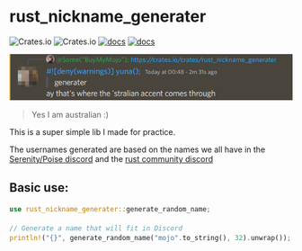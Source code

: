 # rust_nickname_generater

![Crates.io](https://img.shields.io/crates/l/rust_nickname_generater)
![Crates.io](https://img.shields.io/crates/v/rust_nickname_generater)
[![docs](https://img.shields.io/badge/docs-github-blue)](https://buymymojo.github.io/rust_nickname_generater/rust_nickname_generater/)
[![docs](https://img.shields.io/badge/docs-docs.rs-blue)](https://docs.rs/rust_nickname_generater/)

[!["ay that's where the 'stralian accent comes through"](https://raw.githubusercontent.com/BuyMyMojo/rust_nickname_generater/master/images/TheReasonTheNameIsSpeltLikeThatOhMyThisIsALongFileName.png)](https://s3.buymymojo.net/ShareX/2022/08/01/17/rust%20nickname%20genera.wav)

> Yes I am australian :)

This is a super simple lib I made for practice.

The usernames generated are based on the names we all have in the [Serenity/Poise discord](https://discord.gg/serenity-rs) and the [rust community discord](https://discord.gg/rust-lang-communit)

## Basic use:

```rust
use rust_nickname_generater::generate_random_name;

// Generate a name that will fit in Discord
println!("{}", generate_random_name("mojo".to_string(), 32).unwrap());
```
